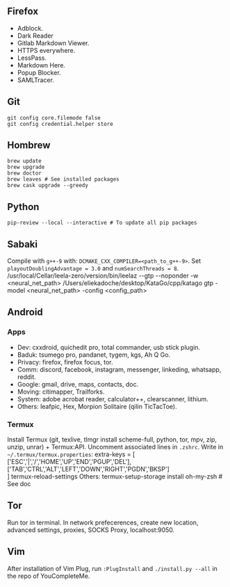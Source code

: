 ## Firefox
* Adblock.
* Dark Reader
* Gitlab Markdown Viewer.
* HTTPS everywhere.
* LessPass.
* Markdown Here.
* Popup Blocker.
* SAMLTracer.

## Git
    git config core.filemode false
    git config credential.helper store

## Hombrew
    brew update
    brew upgrade
    brew doctor
    brew leaves # See installed packages
    brew cask upgrade --greedy

## Python
    pip-review --local --interactive # To update all pip packages

## Sabaki
Compile with `g++-9` with: `DCMAKE_CXX_COMPILER=<path_to_g++-9>`. Set `playoutDoublingAdvantage = 3.0` and `numSearchThreads = 8`.
    /usr/local/Cellar/leela-zero/version/bin/leelaz
    --gtp --noponder -w <neural_net_path>
    /Users/eliekadoche/desktop/KataGo/cpp/katago
    gtp -model <neural_net_path> -config <config_path>

## Android
### Apps
* Dev: cxxdroid, quichedit pro, total commander, usb stick plugin.
* Baduk: tsumego pro, pandanet, tygem, kgs, Ah Q Go.
* Privacy: firefox, firefox focus, tor.
* Comm: discord, facebook, instagram, messenger, linkeding, whatsapp, reddit.
* Google: gmail, drive, maps, contacts, doc.
* Moving: citimapper, Trailforks.
* System: adobe acrobat reader, calculator++, clearscanner, lithium.
* Others: leafpic, Hex, Morpion Solitaire (qilin TicTacToe).

### Termux
Install Termux (git, texlive, tlmgr install scheme-full, python, tor, mpv, zip, unzip, unrar) + Termux:API. Uncomment associated lines in `.zshrc`. Write in `~/.termux/termux.properties`:
    extra-keys = [ \
        ['ESC','|','/','HOME','UP','END','PGUP','DEL'], \
        ['TAB','CTRL','ALT','LEFT','DOWN','RIGHT','PGDN','BKSP'] \
    ]
    termux-reload-settings
Others:
    termux-setup-storage
    install oh-my-zsh # See doc

## Tor
Run tor in terminal. In network prefecerences, create new location, advanced settings, proxies, SOCKS Proxy, localhost:9050.

## Vim
After installation of Vim Plug, run `:PlugInstall` and `./install.py --all` in the repo of YouCompleteMe.

